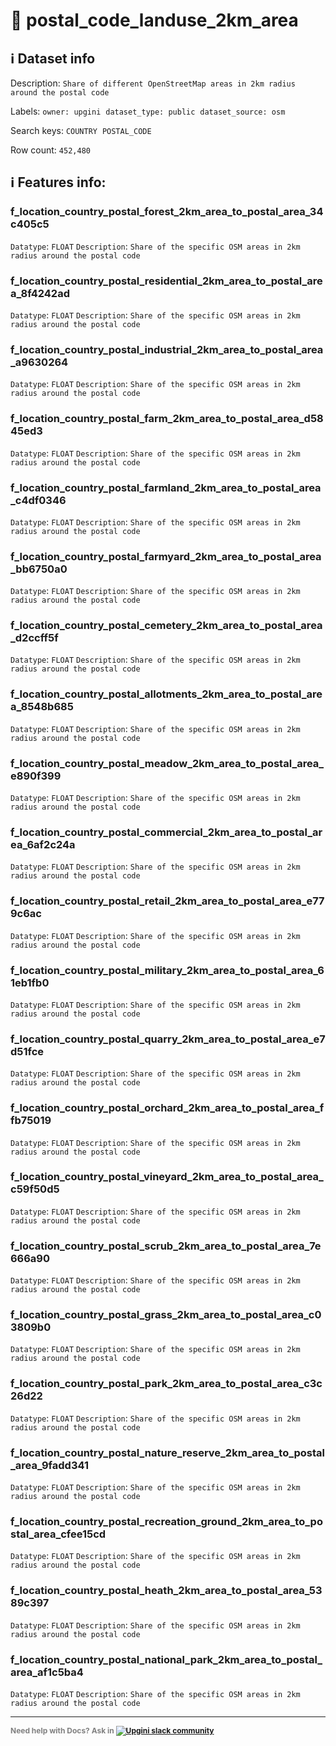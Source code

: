 # 📖 postal_code_landuse_2km_area 
## ℹ️ Dataset info 
Description: `Share of different OpenStreetMap areas in 2km radius around the postal code` 

Labels: ` owner: upgini ` &nbsp;` dataset_type: public ` &nbsp;` dataset_source: osm ` &nbsp;

Search keys: 
` COUNTRY ` &nbsp;` POSTAL_CODE ` &nbsp;

Row count: `452,480` 

## ℹ️ Features info:

### f_location_country_postal_forest_2km_area_to_postal_area_34c405c5
`Datatype`: `FLOAT`
`Description`: `Share of the specific OSM areas in 2km radius around the postal code`

### f_location_country_postal_residential_2km_area_to_postal_area_8f4242ad
`Datatype`: `FLOAT`
`Description`: `Share of the specific OSM areas in 2km radius around the postal code`

### f_location_country_postal_industrial_2km_area_to_postal_area_a9630264
`Datatype`: `FLOAT`
`Description`: `Share of the specific OSM areas in 2km radius around the postal code`

### f_location_country_postal_farm_2km_area_to_postal_area_d5845ed3
`Datatype`: `FLOAT`
`Description`: `Share of the specific OSM areas in 2km radius around the postal code`

### f_location_country_postal_farmland_2km_area_to_postal_area_c4df0346
`Datatype`: `FLOAT`
`Description`: `Share of the specific OSM areas in 2km radius around the postal code`

### f_location_country_postal_farmyard_2km_area_to_postal_area_bb6750a0
`Datatype`: `FLOAT`
`Description`: `Share of the specific OSM areas in 2km radius around the postal code`

### f_location_country_postal_cemetery_2km_area_to_postal_area_d2ccff5f
`Datatype`: `FLOAT`
`Description`: `Share of the specific OSM areas in 2km radius around the postal code`

### f_location_country_postal_allotments_2km_area_to_postal_area_8548b685
`Datatype`: `FLOAT`
`Description`: `Share of the specific OSM areas in 2km radius around the postal code`

### f_location_country_postal_meadow_2km_area_to_postal_area_e890f399
`Datatype`: `FLOAT`
`Description`: `Share of the specific OSM areas in 2km radius around the postal code`

### f_location_country_postal_commercial_2km_area_to_postal_area_6af2c24a
`Datatype`: `FLOAT`
`Description`: `Share of the specific OSM areas in 2km radius around the postal code`

### f_location_country_postal_retail_2km_area_to_postal_area_e779c6ac
`Datatype`: `FLOAT`
`Description`: `Share of the specific OSM areas in 2km radius around the postal code`

### f_location_country_postal_military_2km_area_to_postal_area_61eb1fb0
`Datatype`: `FLOAT`
`Description`: `Share of the specific OSM areas in 2km radius around the postal code`

### f_location_country_postal_quarry_2km_area_to_postal_area_e7d51fce
`Datatype`: `FLOAT`
`Description`: `Share of the specific OSM areas in 2km radius around the postal code`

### f_location_country_postal_orchard_2km_area_to_postal_area_ffb75019
`Datatype`: `FLOAT`
`Description`: `Share of the specific OSM areas in 2km radius around the postal code`

### f_location_country_postal_vineyard_2km_area_to_postal_area_c59f50d5
`Datatype`: `FLOAT`
`Description`: `Share of the specific OSM areas in 2km radius around the postal code`

### f_location_country_postal_scrub_2km_area_to_postal_area_7e666a90
`Datatype`: `FLOAT`
`Description`: `Share of the specific OSM areas in 2km radius around the postal code`

### f_location_country_postal_grass_2km_area_to_postal_area_c03809b0
`Datatype`: `FLOAT`
`Description`: `Share of the specific OSM areas in 2km radius around the postal code`

### f_location_country_postal_park_2km_area_to_postal_area_c3c26d22
`Datatype`: `FLOAT`
`Description`: `Share of the specific OSM areas in 2km radius around the postal code`

### f_location_country_postal_nature_reserve_2km_area_to_postal_area_9fadd341
`Datatype`: `FLOAT`
`Description`: `Share of the specific OSM areas in 2km radius around the postal code`

### f_location_country_postal_recreation_ground_2km_area_to_postal_area_cfee15cd
`Datatype`: `FLOAT`
`Description`: `Share of the specific OSM areas in 2km radius around the postal code`

### f_location_country_postal_heath_2km_area_to_postal_area_5389c397
`Datatype`: `FLOAT`
`Description`: `Share of the specific OSM areas in 2km radius around the postal code`

### f_location_country_postal_national_park_2km_area_to_postal_area_af1c5ba4
`Datatype`: `FLOAT`
`Description`: `Share of the specific OSM areas in 2km radius around the postal code`



---

<span style="color:grey;font-weight:700;font-size:12px">
    Need help with Docs? Ask in
    <a href="https://4mlg.short.gy/join-upgini-community">
        <img alt="Upgini slack community" src="https://img.shields.io/badge/slack-@upgini-orange.svg?logo=slack">
    </a>
</span>